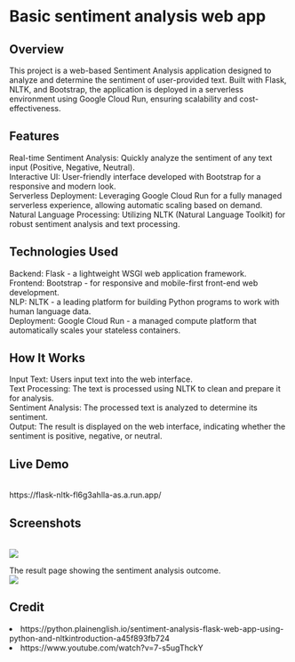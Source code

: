 # Basic sentiment analysis web app

<h2>Overview</h2>
This project is a web-based Sentiment Analysis application designed to analyze and determine the sentiment of user-provided text. Built with Flask, NLTK, and Bootstrap, the application is deployed in a serverless environment using Google Cloud Run, ensuring scalability and cost-effectiveness.

<h2>Features</h2>
Real-time Sentiment Analysis: Quickly analyze the sentiment of any text input (Positive, Negative, Neutral).<br>
Interactive UI: User-friendly interface developed with Bootstrap for a responsive and modern look.<br>
Serverless Deployment: Leveraging Google Cloud Run for a fully managed serverless experience, allowing automatic scaling based on demand.<br>
Natural Language Processing: Utilizing NLTK (Natural Language Toolkit) for robust sentiment analysis and text processing.<br>

<h2>Technologies Used</h2>
Backend: Flask - a lightweight WSGI web application framework.<br>
Frontend: Bootstrap - for responsive and mobile-first front-end web development.<br>
NLP: NLTK - a leading platform for building Python programs to work with human language data.<br>
Deployment: Google Cloud Run - a managed compute platform that automatically scales your stateless containers.<br>

<h2>How It Works</h2>
Input Text: Users input text into the web interface.<br>
Text Processing: The text is processed using NLTK to clean and prepare it for analysis.<br>
Sentiment Analysis: The processed text is analyzed to determine its sentiment.<br>
Output: The result is displayed on the web interface, indicating whether the sentiment is positive, negative, or neutral.<br>

<h2>Live Demo</h2><br>
https://flask-nltk-fl6g3ahlla-as.a.run.app/
<br>
<h2>Screenshots</h2><br>
<img src="https://uppic.cloud/ib/pRg9lIAFDy.png">
<br>


The result page showing the sentiment analysis outcome.<br>
<img src="https://uppic.cloud/ib/49YODwjy35.png">

<h2>Credit</h2>
<li>https://python.plainenglish.io/sentiment-analysis-flask-web-app-using-python-and-nltkintroduction-a45f893fb724</li>
<li>https://www.youtube.com/watch?v=7-s5ugThckY</li>



